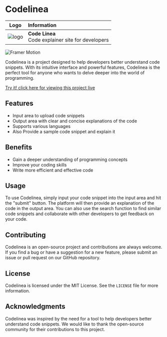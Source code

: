 # Codelinea

| Logo | Information |
| :---: | :--- |
| ![logo](https://user-images.githubusercontent.com/29815204/234738885-5f1c1334-79fd-4592-afb7-276828ab7565.png) | **Code Linea**<br>Code explainer site for developers |



![Framer Motion](https://user-images.githubusercontent.com/29815204/235071575-e4a56669-0ddb-4333-b046-f1f134f69125.png)

Codelinea is a project designed to help developers better understand code snippets. With its intuitive interface and powerful features, Codelinea is the perfect tool for anyone who wants to delve deeper into the world of programming.

[Try it! click here for viewing this project live](https://codelinea.web.app)
## Features

- Input area to upload code snippets
- Output area with clear and concise explanations of the code
- Supports various languages
- Also Provide a sample code snippet and explain it

## Benefits

- Gain a deeper understanding of programming concepts
- Improve your coding skills
- Write more efficient and effective code

## Usage

To use Codelinea, simply input your code snippet into the input area and hit the "submit" button. The platform will then provide an explanation of the code in the output area. You can also use the search function to find similar code snippets and collaborate with other developers to get feedback on your code.

## Contributing

Codelinea is an open-source project and contributions are always welcome. If you find a bug or have a suggestion for a new feature, please submit an issue or pull request on our GitHub repository.

## License

Codelinea is licensed under the MIT License. See the `LICENSE` file for more information.

## Acknowledgments

Codelinea was inspired by the need for a tool to help developers better understand code snippets. We would like to thank the open-source community for their contributions to this project.
